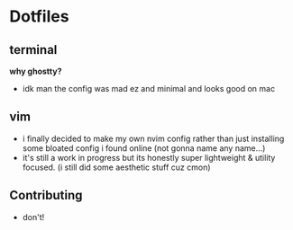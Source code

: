 # Dotfiles

## terminal
**why ghostty?**
- idk man the config was mad ez and minimal and looks good on mac

## vim 
- i finally decided to make my own nvim config rather than just installing some bloated config i found online (not gonna name any name...)
- it's still a work in progress but its honestly super lightweight & utility focused. (i still did some aesthetic stuff cuz cmon)

## Contributing
- don't!
